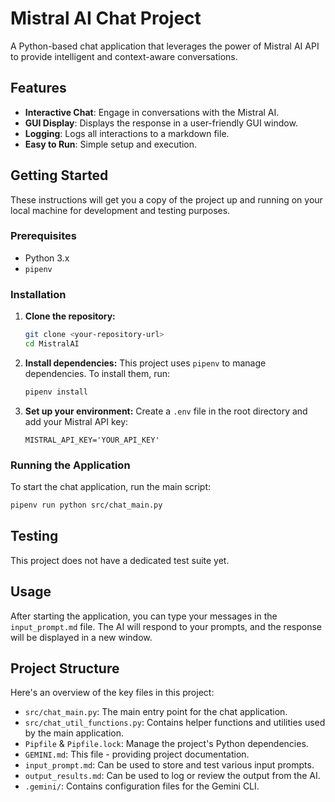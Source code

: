 # Mistral AI Chat Project

A Python-based chat application that leverages the power of Mistral AI API to provide intelligent and context-aware conversations.

## Features

*   **Interactive Chat**: Engage in conversations with the Mistral AI.
*   **GUI Display**: Displays the response in a user-friendly GUI window.
*   **Logging**: Logs all interactions to a markdown file.
*   **Easy to Run**: Simple setup and execution.

## Getting Started

These instructions will get you a copy of the project up and running on your local machine for development and testing purposes.

### Prerequisites

*   Python 3.x
*   `pipenv`

### Installation

1.  **Clone the repository:**
    ```bash
    git clone <your-repository-url>
    cd MistralAI
    ```

2.  **Install dependencies:**
    This project uses `pipenv` to manage dependencies. To install them, run:
    ```bash
    pipenv install
    ```

3.  **Set up your environment:**
    Create a `.env` file in the root directory and add your Mistral API key:
    ```
    MISTRAL_API_KEY='YOUR_API_KEY'
    ```

### Running the Application

To start the chat application, run the main script:

```bash
pipenv run python src/chat_main.py
```

## Testing

This project does not have a dedicated test suite yet.

## Usage

After starting the application, you can type your messages in the `input_prompt.md` file. The AI will respond to your prompts, and the response will be displayed in a new window.

## Project Structure

Here's an overview of the key files in this project:

*   `src/chat_main.py`: The main entry point for the chat application.
*   `src/chat_util_functions.py`: Contains helper functions and utilities used by the main application.
*   `Pipfile` & `Pipfile.lock`: Manage the project's Python dependencies.
*   `GEMINI.md`: This file - providing project documentation.
*   `input_prompt.md`: Can be used to store and test various input prompts.
*   `output_results.md`: Can be used to log or review the output from the AI.
*   `.gemini/`: Contains configuration files for the Gemini CLI.
